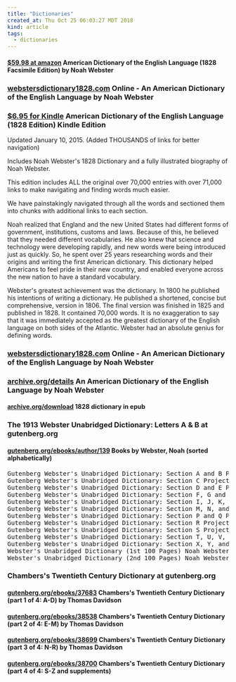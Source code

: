 ```yaml
---
title: "Dictionaries"
created_at: Thu Oct 25 06:03:27 MDT 2018
kind: article
tags:
  - dictionaries
---
```


<h4>
  <a href="https://www.amazon.com/American-Dictionary-English-Language-Facsimile/dp/091249803X" target="_blank">$59.98 at amazon</a>
  American Dictionary of the English Language (1828 Facsimile Edition) by Noah Webster
</h4>

<h3>
  <a href="http://webstersdictionary1828.com/" target="_blank">webstersdictionary1828.com</a>
  Online - An American Dictionary of the English Language by Noah Webster
</h3>

<h3>
  <a href="https://www.amazon.com/American-Dictionary-English-Language-1828-ebook/dp/B00O3T2AP2" target="_blank">$6.95 for Kindle</a>
  American Dictionary of the English Language (1828 Edition) Kindle Edition
</h3>

Updated January 10, 2015. (Added THOUSANDS of links for better navigation)

Includes Noah Webster's 1828 Dictionary and a fully illustrated biography
of Noah Webster.

This edition includes ALL the original over 70,000 entries with over
71,000 links to make navigating and finding words much easier.

We have painstakingly navigated through all the words and sectioned them
into chunks with additional links to each section.

Noah realized that England and the new United States had different
forms of government, institutions, customs and laws. Because of this,
he believed that they needed different vocabularies. He also knew that
science and technology were developing rapidly, and new words were
being introduced just as quickly. So, he spent over 25 years researching
words and their origins and writing the first American dictionary. This
dictionary helped Americans to feel pride in their new country, and
enabled everyone across the new nation to have a standard vocabulary.

Webster's greatest achievement was the dictionary. In 1800 he published
his intentions of writing a dictionary. He published a shortened, concise
but comprehensive, version in 1806. The final version was finished in 1825
and published in 1828. It contained 70,000 words. It is no exaggeration
to say that it was immediately accepted as the greatest dictionary of the
English language on both sides of the Atlantic. Webster had an absolute
genius for defining words.

<h3>
  <a href="http://webstersdictionary1828.com/" target="_blank">webstersdictionary1828.com</a>
  Online - An American Dictionary of the English Language by Noah Webster
</h3>

<h3>
  <a href="https://archive.org/details/americandictiona01websrich/page/n7" target="_blank">archive.org/details</a>
  An American Dictionary of the English Language by Noah Webster
</h3>

<h4>
  <a href="https://archive.org/download/americandictiona01websrich/americandictiona01websrich.epub" target="_blank">archive.org/download</a>
  1828 dictionary in epub
</h4>

<h3>The 1913 Webster Unabridged Dictionary: Letters A & B at gutenberg.org</h3>

<h4>
  <a href="http://www.gutenberg.org/ebooks/author/139" target="_blank">gutenberg.org/ebooks/author/139</a>
  Books by Webster, Noah (sorted alphabetically)
</h4>

<pre>
Gutenberg Webster's Unabridged Dictionary: Section A and B Project Gutenberg and Noah Webster
Gutenberg Webster's Unabridged Dictionary: Section C Project Gutenberg and Noah Webster
Gutenberg Webster's Unabridged Dictionary: Section D and E Project Gutenberg and Noah Webster
Gutenberg Webster's Unabridged Dictionary: Section F, G and H Project Gutenberg and Noah Webster
Gutenberg Webster's Unabridged Dictionary: Section I, J, K, and L Project Gutenberg and Noah Webster
Gutenberg Webster's Unabridged Dictionary: Section M, N, and O Project Gutenberg and Noah Webster
Gutenberg Webster's Unabridged Dictionary: Section P and Q Project Gutenberg and Noah Webster
Gutenberg Webster's Unabridged Dictionary: Section R Project Gutenberg and Noah Webster
Gutenberg Webster's Unabridged Dictionary: Section S Project Gutenberg and Noah Webster
Gutenberg Webster's Unabridged Dictionary: Section T, U, V, and W Project Gutenberg and Noah Webster
Gutenberg Webster's Unabridged Dictionary: Section X, Y, and Z Project Gutenberg and Noah Webster
Webster's Unabridged Dictionary (1st 100 Pages) Noah Webster
Webster's Unabridged Dictionary (2nd 100 Pages) Noah Webster
</pre>

<h3>Chambers's Twentieth Century Dictionary at gutenberg.org</h3>

<h4>
  <a href="http://www.gutenberg.org/ebooks/37683" target="_blank">gutenberg.org/ebooks/37683</a>
  Chambers's Twentieth Century Dictionary (part 1 of 4: A-D) by Thomas Davidson
</h4>

<h4>
  <a href="http://www.gutenberg.org/ebooks/38538" target="_blank">gutenberg.org/ebooks/38538</a>
  Chambers's Twentieth Century Dictionary (part 2 of 4: E-M) by Thomas Davidson
</h4>

<h4>
  <a href="http://www.gutenberg.org/ebooks/38699" target="_blank">gutenberg.org/ebooks/38699</a>
  Chambers's Twentieth Century Dictionary (part 3 of 4: N-R) by Thomas Davidson
</h4>

<h4>
  <a href="http://www.gutenberg.org/ebooks/38700" target="_blank">gutenberg.org/ebooks/38700</a>
  Chambers's Twentieth Century Dictionary (part 4 of 4: S-Z and supplements)
</h4>

<!--
html boilerplate fragments
<a href="" target="_blank"></a>
<a name=""></a>
<img src="" width="400px">
<ul>
  <li></li>
  <li><a href="" target="_blank"></a></li>
</ul>
<pre>
</pre>
<p style="margin-bottom: 2em;"></p>
<hr style="border: 0; height: 3px; background: #333; background-image: linear-gradient(to right, #ccc, #333, #ccc);">
<pre><code>
</code></pre>
<math xmlns='http://www.w3.org/1998/Math/MathML' display='block'>
</math>
-->
